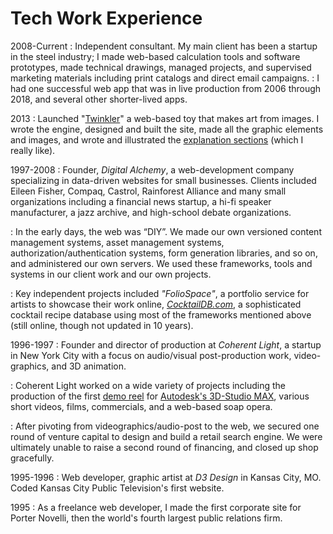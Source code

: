 # Tech Work Experience

2008-Current
:   Independent consultant. My main client has been a startup in the steel industry; I made web-based calculation tools and software prototypes, made technical drawings, managed projects, and supervised marketing materials including print catalogs and direct email campaigns.
:   I had one successful web app that was in live production from 2006 through 2018, and several other shorter-lived apps.

2013
:   Launched "[Twinkler]" a web-based toy that makes art from images. I wrote the engine, designed and built the site, made all the graphic elements and images, and wrote and illustrated the [explanation sections][twinkler_explain] (which I really like).

1997-2008
:   Founder, *Digital Alchemy*, a web-development company specializing in data-driven websites for small businesses. Clients included Eileen Fisher, Compaq, Castrol, Rainforest Alliance and many small organizations including a financial news startup, a hi-fi speaker manufacturer, a jazz archive, and high-school debate organizations.

:   In the early days, the web was “DIY”. We made our own versioned content management systems, asset management systems, authorization/authentication systems, form generation libraries, and so on, and administered our own servers. We used these frameworks, tools and systems in our client work and our own projects.

:   Key independent projects included *"FolioSpace"*, a portfolio service for artists to showcase their work online, *[CocktailDB.com]*, a sophisticated cocktail recipe database using most of the frameworks mentioned above (still online, though not updated in 10 years).

1996-1997
:   Founder and director of production at *Coherent Light*, a startup in New York City with a focus on audio/visual post-production work, video-graphics, and 3D animation.

:   Coherent Light worked on a wide variety of projects including the production of the first [demo reel][maxvideo] for [Autodesk's 3D-Studio MAX][max], various short videos, films, commercials, and a web-based soap opera.

:   After pivoting from videographics/audio-post to the web, we secured one round of venture capital to design and build a retail search engine. We were ultimately unable to raise a second round of financing, and closed up shop gracefully.

1995-1996
:   Web developer, graphic artist at *D3 Design* in Kansas City, MO. Coded Kansas City Public Television's first website.

1995
:   As a freelance web developer, I made the first corporate site for Porter Novelli, then the world's fourth largest public relations firm.

[max]: http://www.autodesk.com/products/3ds-max/overview "3DStudio-Max"
[maxvideo]: https://vimeo.com/11345436 "Watch video at Vimeo"
[CocktailDB.com]: http://www.cocktaildb.com/
[Twinkler]: http://twnkl.it
[twinkler_explain]: http://twnkl.it/about/how

